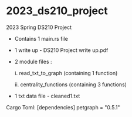# 2023_ds210_project
2023 Spring DS210 Project 

- Contains 1 main.rs file 
- 1 write up  - DS210 Project write up.pdf
- 2 module files :

  i. read_txt_to_graph (containing 1 function)
  
  ii. centrality_functions (containing 3 functions)
  
- 1 txt data file - cleaned1.txt

Cargo Toml: 
[dependencies]
petgraph = "0.5.1"

